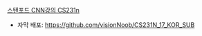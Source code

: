 [스탠포드 CNN강의 CS231n](https://www.youtube.com/watch?v=vT1JzLTH4G4&list=PLC1qU-LWwrF64f4QKQT-Vg5Wr4qEE1Zxk)
- 자막 배포: https://github.com/visionNoob/CS231N_17_KOR_SUB
